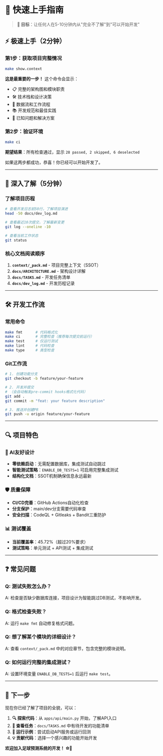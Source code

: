 # 🚀 快速上手指南

> **🎯 目标**：让任何人在5-10分钟内从"完全不了解"到"可以开始开发"

## ⚡ 极速上手（2分钟）

### 第1步：获取项目完整情况
```bash
make show.context
```
**这是最重要的一步！** 这个命令会显示：
- 📋 完整的架构图和模块职责
- 🛠️ 技术栈和设计决策
- 🔄 数据流和工作流程
- 📚 开发规范和最佳实践
- 🐛 已知问题和解决方案

### 第2步：验证环境
```bash
make ci
```
**期望结果**：所有检查通过，显示 `28 passed, 2 skipped, 6 deselected`

如果这两步都成功，恭喜！你已经可以开始开发了。

---

## 📖 深入了解（5分钟）

### 了解项目历程
```bash
# 查看开发日志前50行，了解项目演进
head -50 docs/dev_log.md

# 查看最近10次提交，了解最新变更
git log --oneline -10

# 查看当前工作状态
git status
```

### 核心文档阅读顺序
1. **`context/_pack.md`** - 项目完整上下文（SSOT）
2. **`docs/ARCHITECTURE.md`** - 架构设计详解  
3. **`docs/TASKS.md`** - 开发任务清单
4. **`docs/dev_log.md`** - 开发历程记录

---

## 🛠️ 开发工作流

### 常用命令
```bash
make fmt      # 代码格式化
make ci       # 完整检查（推荐每次提交前运行）
make test     # 仅运行测试
make lint     # 代码检查
make type     # 类型检查
```

### Git工作流
```bash
# 1. 创建功能分支
git checkout -b feature/your-feature

# 2. 开发并提交
# （会自动触发pre-commit hooks格式化代码）
git add .
git commit -m "feat: your feature description"

# 3. 推送并创建PR
git push -u origin feature/your-feature
```

---

## 🔍 项目特色

### 🤖 AI友好设计
- **零依赖启动**：无需配置数据库，集成测试自动跳过
- **智能测试策略**：`ENABLE_DB_TESTS=1` 可启用完整集成测试
- **结构化文档**：SSOT机制确保信息永远最新

### 🛡️ 质量保障
- **CI/CD完善**：GitHub Actions自动化检查
- **分支保护**：main/dev分支需要代码审查
- **安全扫描**：CodeQL + Gitleaks + Bandit三重防护

### 📊 测试覆盖
- **当前覆盖率**：45.72%（超过20%要求）
- **测试策略**：单元测试 + API测试 + 集成测试

---

## ❓ 常见问题

### Q: 测试失败怎么办？
A: 检查是否缺少数据库连接，项目设计为智能跳过DB测试，不影响开发。

### Q: 格式检查失败？
A: 运行 `make fmt` 自动修复格式问题。

### Q: 想了解某个模块的详细设计？
A: 查看 `context/_pack.md` 中的对应章节，包含完整的模块说明。

### Q: 如何运行完整的集成测试？
A: 设置环境变量 `ENABLE_DB_TESTS=1` 后运行 `make test`。

---

## 🎯 下一步

现在你已经了解了项目的全貌，可以：

1. **🔍 探索代码**：从 `apps/api/main.py` 开始，了解API入口
2. **📝 查看任务**：`docs/TASKS.md` 中有待开发的功能清单
3. **🧪 运行示例**：尝试启动API服务或运行回测
4. **💡 贡献代码**：选择一个感兴趣的功能开始开发

**欢迎加入足球预测系统的开发！** ⚽🚀 
